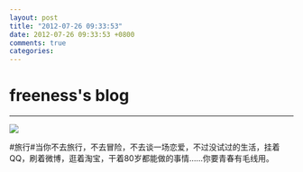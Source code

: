 ```yaml
---
layout: post
title: "2012-07-26 09:33:53"
date: 2012-07-26 09:33:53 +0800
comments: true
categories: 
---
```


# freeness's blog

----------

![](http://okqmqrbgo.bkt.clouddn.com/201207260933531.jpg)

>
\#旅行\#当你不去旅行，不去冒险，不去谈一场恋爱，不过没试过的生活，挂着QQ，刷着微博，逛着淘宝，干着80岁都能做的事情……你要青春有毛线用。